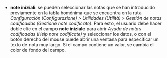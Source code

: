 - **note iniziali**: se pueden seleccionar las notas que se han introducido previamente en la tabla homónima que se encuentra en la ruta *Configuración (Configurazione) > Utilidades (Utilità) > Gestión de notas codificadas (Gestione note codificate)*. Para esto, el usuario debe hacer doble clic en el campo **note iniziale** para abrir *Ayuda de notas codificadas (Help note codificate)* y seleccionar los datos, o con el botón derecho del mouse puede abrir una ventana para especificar un texto de nota muy largo. Si el campo contiene un valor, se cambia el color de fondo del campo.
